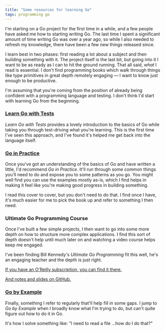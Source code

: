 ```yaml
---
title: "Some resources for learning Go"
tags: programming go
---
```


I'm starting on a Go project for the first time in a while, and a few people
have asked me how to starting writing Go. The last time I spent a significant
amount of time writing Go was over a year ago, so while I also needed to
refresh my knowledge, there have been a few new things released since.

I learn best in two phases: first reading a lot about a subject and then
building something with it. The project itself is the last bit, but going
into it I want to be as ready as I can to hit the ground running. That all
said, _what_ I read is essential. I don't find programming books which walk
through things like type primitives in great depth remotely engaging &mdash;
I want to know just enough to be productive.

I'm assuming that you're coming from the position of already being confident
with a programming language and testing. I don't think I'd start with
learning Go from the beginning.

### [Learn Go with Tests](https://quii.gitbook.io/learn-go-with-tests/)

_Learn Go with Tests_ provides a lovely introduction to the basics of Go while
taking you through test-driving what you're learning. This is the first time
I've seen this approach, and I've found it's helped me get back into the
language itself.

### [Go in Practice](http://goinpracticebook.com)

Once you've got an understanding of the basics of Go and have written a little,
I'd recommend _Go in Practice_. It'll run through some common things you'll
need to do and expose you to some patterns as you go. You might well find you
can use the examples mostly as-is, which I find helps in making it feel like
you're making good progress in building something.

I read this cover to cover, but you don't need to do that. I find once I have,
it's much easier for me to pick the book up and refer to something I
then need.

### Ultimate Go Programming Course


Once I've built a few simple projects, I then want to go into some more depth
on how to structure more complex applications. I find this sort of depth
doesn't help until much later on and watching a video course helps keep me
engaged.

I've been finding Bill Kennedy's _Ultimate Go Programming_ fit this well, he's
an engaging teacher and the depth is just right.

[If you have an O'Reilly subscription, you can find it there.][oreilly]

[And notes and slides on GitHub.](https://github.com/ardanlabs/gotraining)

[Ultimate Go Programming Course]: https://itp.pearson.com/courses/course-v1:ITP+9780135261637+2019/about
[oreilly]: https://learning.oreilly.com/videos/ultimate-go-programming/9780134757476

### [Go by Example](https://gobyexample.com)

Finally, something I refer to regularly that'll help fill in some gaps. I jump
to _Go by Example_ when I broadly know what I'm trying to do, but can't quite
figure out how to do it in Go.

It's how I solve something like: "I need to read a file …how do I do that?"
